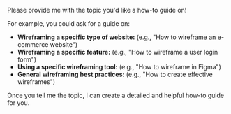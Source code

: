 

Please provide me with the topic you'd like a how-to guide on! 

For example, you could ask for a guide on:

* **Wireframing a specific type of website:**  (e.g., "How to wireframe an e-commerce website")
* **Wireframing a specific feature:** (e.g., "How to wireframe a user login form")
* **Using a specific wireframing tool:** (e.g., "How to wireframe in Figma")
* **General wireframing best practices:** (e.g., "How to create effective wireframes")


Once you tell me the topic, I can create a detailed and helpful how-to guide for you.  

